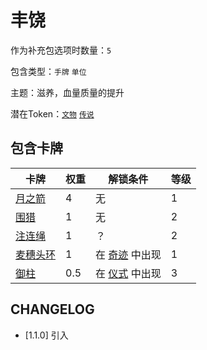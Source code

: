 # 丰饶

作为补充包选项时数量：`5`

包含类型：`手牌` `单位`

主题：滋养，血量质量的提升

潜在Token：[`文物`](文物.md) [`传说`](传说.md)

## 包含卡牌

卡牌 | 权重 | 解锁条件 | 等级
--- | --- | --- | ---
[月之箭](../卡牌/月之箭.md) | 4 | 无 | 1
[围猎](../卡牌/围猎.md) | 1 | 无 | 2
[注连绳](../卡牌/注连绳.md) | 1 | ？ | 2
[麦穗头环](../卡牌/麦穗头环.md) | 1 | 在 [奇迹](奇迹.md) 中出现 | 1
[御柱](../卡牌/御柱.md) | 0.5 | 在 [仪式](奇迹.md) 中出现 | 3

## CHANGELOG

- [1.1.0] 引入
